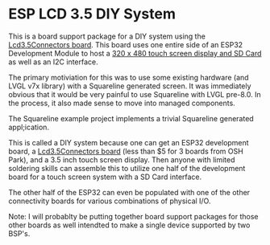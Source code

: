 # ESP LCD 3.5 DIY System

This is a board support package for a DIY system using the [Lcd3.5Connectors board](https://github.com/jacobvc/ESP32-Hardware-Boards/tree/main/Lcd3.5Connectors). This board uses one entire side of an ESP32 Development Module to host a [320 x 480 touch screen display and SD Card](http://www.lcdwiki.com/3.5inch_SPI_Module_ILI9488_SKU:MSP3520) as well as an I2C interface.

The primary motiviation for this was to use some existing hardware (and LVGL v7x library) with a Squareline generated screen. It was immediately obvious that it would be very painful to use Squareline with LVGL pre-8.0. In the process, it also made sense to move into managed components.

The Squareline example project implements a trivial Squareline generated appl;ication.

This is called a DIY system because one can get an ESP32 development board, a [Lcd3.5Connectors board](https://github.com/jacobvc/ESP32-Hardware-Boards/tree/main/Lcd3.5Connectors) (less than $5 for 3 boards from OSH Park), and a 3.5 inch touch screen display. Then anyone with limited soldering skills can assemble this to utilize one half of the development board for a touch screen system with a SD Card interface.

The other half of the ESP32 can even be populated with one of the other connectivity boards for various combinations of physical I/O.

Note: I will probablty be putting together board support packages for those other boards as well intendted to make a single device supported by two BSP's.


